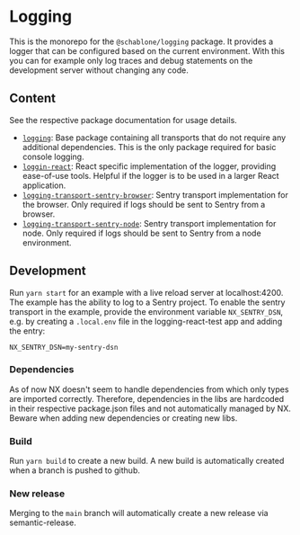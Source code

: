 # Logging
This is the monorepo for the `@schablone/logging` package. It provides a logger 
that can be configured based on the current environment. With this you can for 
example only log traces and debug statements on the development server without 
changing any code.

## Content
See the respective package documentation for usage details.

* [`logging`](libs/logging): Base package containing all transports that do not require any
  additional dependencies. This is the only package required for basic console logging.
* [`loggin-react`](libs/logging-react): React specific implementation of the logger, providing
  ease-of-use tools. Helpful if the logger is to be used in a larger React application.
* [`logging-transport-sentry-browser`](libs/logging-transport-sentry-browser): Sentry transport implementation for the
  browser. Only required if logs should be sent to Sentry from a browser.
* [`logging-transport-sentry-node`](libs/logging-transport-sentry-node): Sentry transport implementation for node. 
  Only required if logs should be sent to Sentry from a node environment.

## Development
Run `yarn start` for an example with a live reload server at
localhost:4200. The example has the ability to log to a Sentry project. To enable
the sentry transport in the example, provide the environment variable `NX_SENTRY_DSN`,
e.g. by creating a `.local.env` file in the logging-react-test app and
adding the entry:

```NX_SENTRY_DSN=my-sentry-dsn```

### Dependencies
As of now NX doesn't seem to handle dependencies from which only types are imported 
correctly. Therefore, dependencies in the libs are hardcoded in their respective 
package.json files and not automatically managed by NX. Beware when adding
new dependencies or creating new libs.

### Build
Run `yarn build` to create a new build. A new build is automatically created
when a branch is pushed to github.

### New release
Merging to the `main` branch will automatically create a new release via
semantic-release.
